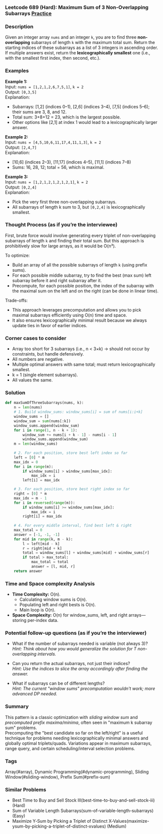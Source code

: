 ### Leetcode 689 (Hard): Maximum Sum of 3 Non-Overlapping Subarrays [Practice](https://leetcode.com/problems/maximum-sum-of-3-non-overlapping-subarrays)

### Description  
Given an integer array `nums` and an integer `k`, you are to find three **non-overlapping** subarrays of length `k` with the maximum total sum. Return the starting indices of these subarrays as a list of 3 integers in ascending order.  
If multiple answers exist, return the **lexicographically smallest** one (i.e., with the smallest first index, then second, etc.).

### Examples  

**Example 1:**  
Input: `nums = [1,2,1,2,6,7,5,1]`, `k = 2`  
Output: `[0,3,5]`  
Explanation:  
- Subarrays: [1,2] (indices 0–1), [2,6] (indices 3–4), [7,5] (indices 5–6); their sums are 3, 8, and 12.  
- Total sum: 3+8+12 = 23, which is the largest possible.
- Other options like [2,1] at index 1 would lead to a lexicographically larger answer.

**Example 2:**  
Input: `nums = [4,5,10,6,11,17,4,11,1,3]`, `k = 2`  
Output: `[2,4,7]`  
Explanation:  
- [10,6] (indices 2–3), [11,17] (indices 4–5), [11,1] (indices 7–8)
- Sums: 16, 28, 12; total = 56, which is maximal.

**Example 3:**  
Input: `nums = [1,2,1,2,1,2,1,2,1]`, `k = 2`  
Output: `[0,2,4]`  
Explanation:  
- Pick the very first three non-overlapping subarrays.
- All subarrays of length k sum to 3, but `[0,2,4]` is lexicographically smallest.

### Thought Process (as if you’re the interviewee)  
First, brute force would involve generating every triplet of non-overlapping subarrays of length `k` and finding their total sum. But this approach is prohibitively slow for large arrays, as it would be O(n³).

To optimize:
- Build an array of all the possible subarrays of length `k` (using prefix sums).
- For each possible middle subarray, try to find the best (max sum) left subarray before it and right subarray after it.
- Precompute, for each possible position, the index of the subarray with the maximal sum on the left and on the right (can be done in linear time).

Trade-offs:
- This approach leverages precomputation and allows you to pick maximal subarrays efficiently using O(n) time and space.
- It also ensures lexicographically minimal result because we always update ties in favor of earlier indices.

### Corner cases to consider  
- Array too short for 3 subarrays (i.e., n < 3×k) → should not occur by constraints, but handle defensively.
- All numbers are negative.
- Multiple optimal answers with same total; must return lexicographically smallest.
- k = 1 (single element subarrays).
- All values the same.

### Solution

```python
def maxSumOfThreeSubarrays(nums, k):
    n = len(nums)
    # 1. Build window_sums: window_sums[i] = sum of nums[i:i+k]
    window_sums = []
    window_sum = sum(nums[:k])
    window_sums.append(window_sum)
    for i in range(1, n - k + 1):
        window_sum += nums[i + k - 1] - nums[i - 1]
        window_sums.append(window_sum)
    m = len(window_sums)
    
    # 2. For each position, store best left index so far
    left = [0] * m
    max_idx = 0
    for i in range(m):
        if window_sums[i] > window_sums[max_idx]:
            max_idx = i
        left[i] = max_idx

    # 3. For each position, store best right index so far
    right = [0] * m
    max_idx = m - 1
    for i in reversed(range(m)):
        if window_sums[i] >= window_sums[max_idx]:
            max_idx = i
        right[i] = max_idx
        
    # 4. For every middle interval, find best left & right
    max_total = 0
    answer = [-1, -1, -1]
    for mid in range(k, m - k):
        l = left[mid - k]
        r = right[mid + k]
        total = window_sums[l] + window_sums[mid] + window_sums[r]
        if total > max_total:
            max_total = total
            answer = [l, mid, r]
    return answer
```

### Time and Space complexity Analysis  

- **Time Complexity:** O(n).  
  - Calculating window sums is O(n).
  - Populating left and right bests is O(n).
  - Main loop is O(n).
- **Space Complexity:** O(n) for window_sums, left, and right arrays—storing per-index data.

### Potential follow-up questions (as if you’re the interviewer)  

- What if the number of subarrays needed is variable (not always 3)?  
  *Hint: Think about how you would generalize the solution for T non-overlapping intervals.*

- Can you return the actual subarrays, not just their indices?  
  *Hint: Use the indices to slice the array accordingly after finding the answer.*

- What if subarrays can be of different lengths?  
  *Hint: The current "window sums" precomputation wouldn't work; more advanced DP needed.*

### Summary
This pattern is a classic optimization with *sliding window sum* and *precomputed prefix maxima/minima*, often seen in "maximum k subarray sum" problems.  
Precomputing the "best candidate so far on the left/right" is a useful technique for problems needing lexicographically minimal answers and globally optimal triplets/quads. Variations appear in maximum subarrays, range query, and certain scheduling/interval selection problems.

### Tags
Array(#array), Dynamic Programming(#dynamic-programming), Sliding Window(#sliding-window), Prefix Sum(#prefix-sum)

### Similar Problems
- Best Time to Buy and Sell Stock III(best-time-to-buy-and-sell-stock-iii) (Hard)
- Sum of Variable Length Subarrays(sum-of-variable-length-subarrays) (Easy)
- Maximize Y‑Sum by Picking a Triplet of Distinct X‑Values(maximize-ysum-by-picking-a-triplet-of-distinct-xvalues) (Medium)